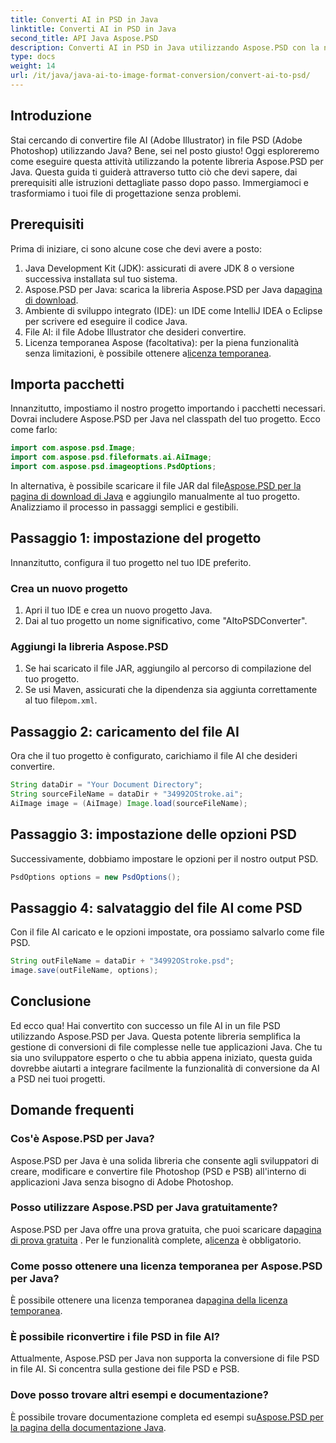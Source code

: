 ```yaml
---
title: Converti AI in PSD in Java
linktitle: Converti AI in PSD in Java
second_title: API Java Aspose.PSD
description: Converti AI in PSD in Java utilizzando Aspose.PSD con la nostra semplice guida passo passo. Perfetto per gli sviluppatori che necessitano di una conversione di file rapida e senza interruzioni.
type: docs
weight: 14
url: /it/java/java-ai-to-image-format-conversion/convert-ai-to-psd/
---
```

## Introduzione
Stai cercando di convertire file AI (Adobe Illustrator) in file PSD (Adobe Photoshop) utilizzando Java? Bene, sei nel posto giusto! Oggi esploreremo come eseguire questa attività utilizzando la potente libreria Aspose.PSD per Java. Questa guida ti guiderà attraverso tutto ciò che devi sapere, dai prerequisiti alle istruzioni dettagliate passo dopo passo. Immergiamoci e trasformiamo i tuoi file di progettazione senza problemi.
## Prerequisiti
Prima di iniziare, ci sono alcune cose che devi avere a posto:
1. Java Development Kit (JDK): assicurati di avere JDK 8 o versione successiva installata sul tuo sistema.
2.  Aspose.PSD per Java: scarica la libreria Aspose.PSD per Java da[pagina di download](https://releases.aspose.com/psd/java/).
3. Ambiente di sviluppo integrato (IDE): un IDE come IntelliJ IDEA o Eclipse per scrivere ed eseguire il codice Java.
4. File AI: il file Adobe Illustrator che desideri convertire.
5.  Licenza temporanea Aspose (facoltativa): per la piena funzionalità senza limitazioni, è possibile ottenere a[licenza temporanea](https://purchase.aspose.com/temporary-license/).
## Importa pacchetti
Innanzitutto, impostiamo il nostro progetto importando i pacchetti necessari. Dovrai includere Aspose.PSD per Java nel classpath del tuo progetto. Ecco come farlo:
```java
import com.aspose.psd.Image;
import com.aspose.psd.fileformats.ai.AiImage;
import com.aspose.psd.imageoptions.PsdOptions;
```
 In alternativa, è possibile scaricare il file JAR dal file[Aspose.PSD per la pagina di download di Java](https://releases.aspose.com/psd/java/) e aggiungilo manualmente al tuo progetto.
Analizziamo il processo in passaggi semplici e gestibili.
## Passaggio 1: impostazione del progetto
Innanzitutto, configura il tuo progetto nel tuo IDE preferito.
### Crea un nuovo progetto
1. Apri il tuo IDE e crea un nuovo progetto Java.
2. Dai al tuo progetto un nome significativo, come "AItoPSDConverter".
### Aggiungi la libreria Aspose.PSD
1. Se hai scaricato il file JAR, aggiungilo al percorso di compilazione del tuo progetto.
2.  Se usi Maven, assicurati che la dipendenza sia aggiunta correttamente al tuo file`pom.xml`.
## Passaggio 2: caricamento del file AI
Ora che il tuo progetto è configurato, carichiamo il file AI che desideri convertire.
```java
String dataDir = "Your Document Directory"; 
String sourceFileName = dataDir + "34992OStroke.ai";       
AiImage image = (AiImage) Image.load(sourceFileName);
```
## Passaggio 3: impostazione delle opzioni PSD
Successivamente, dobbiamo impostare le opzioni per il nostro output PSD.
```java
PsdOptions options = new PsdOptions();
```
## Passaggio 4: salvataggio del file AI come PSD
Con il file AI caricato e le opzioni impostate, ora possiamo salvarlo come file PSD.
```java
String outFileName = dataDir + "34992OStroke.psd";
image.save(outFileName, options);
```
## Conclusione
Ed ecco qua! Hai convertito con successo un file AI in un file PSD utilizzando Aspose.PSD per Java. Questa potente libreria semplifica la gestione di conversioni di file complesse nelle tue applicazioni Java. Che tu sia uno sviluppatore esperto o che tu abbia appena iniziato, questa guida dovrebbe aiutarti a integrare facilmente la funzionalità di conversione da AI a PSD nei tuoi progetti.
## Domande frequenti
### Cos'è Aspose.PSD per Java?
Aspose.PSD per Java è una solida libreria che consente agli sviluppatori di creare, modificare e convertire file Photoshop (PSD e PSB) all'interno di applicazioni Java senza bisogno di Adobe Photoshop.
### Posso utilizzare Aspose.PSD per Java gratuitamente?
 Aspose.PSD per Java offre una prova gratuita, che puoi scaricare da[pagina di prova gratuita](https://releases.aspose.com/) . Per le funzionalità complete, a[licenza](https://purchase.aspose.com/buy) è obbligatorio.
### Come posso ottenere una licenza temporanea per Aspose.PSD per Java?
 È possibile ottenere una licenza temporanea da[pagina della licenza temporanea](https://purchase.aspose.com/temporary-license/).
### È possibile riconvertire i file PSD in file AI?
Attualmente, Aspose.PSD per Java non supporta la conversione di file PSD in file AI. Si concentra sulla gestione dei file PSD e PSB.
### Dove posso trovare altri esempi e documentazione?
 È possibile trovare documentazione completa ed esempi su[Aspose.PSD per la pagina della documentazione Java](https://reference.aspose.com/psd/java/).
